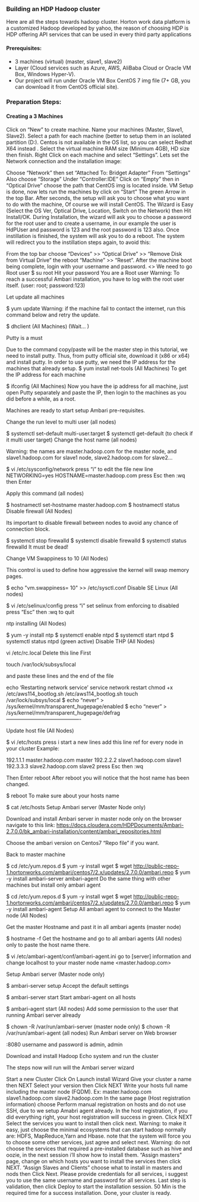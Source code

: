 <h3>Building an HDP Hadoop cluster</h3>
<p>Here are all the steps towards hadoop cluster.
Horton work data platform is a customized Hadoop developed by yahoo, the reason of choosing HDP is HDP offering API services that can be used in every third party applications 
</p>
<h4>Prerequisites:</h4>
<ul>
  <li>3 machines (virtual) (master, slave1, slave2) </li>
<li>Layer (Cloud services such as Azure, AWS, AliBaba Cloud or Oracle VM Box, Windows Hyper-V).</li>
<li>Our project will run under Oracle VM Box CentOS 7 img file (7+ GB, you can download it from CentOS official site).</li>
  </ul>

<h3>Preparation Steps:</h3>

<h4>Creating a 3 Machines</h4>

Click on “New” to create machine.
Name your machines (Master, Slave1, Slave2).
Select a path for each machine (better to setup them in an isolated partition (D:).
Centos is not available in the OS list, so you can select Redhat X64 instead .
Select the virtual machine RAM size (Minimum 4GB), HD size then finish.
Right Click on each machine and select “Settings”.
Lets set the Network connection and the installation image:

Choose “Network” then set “Attached To: Bridget Adapter”
From “Settings” Also choose “Storage”
Under “Controller:IDE” Click on “Empty” then in “Optical Drive” choose the path that CentOS img is located inside.
VM Setup is done, now lets run the machines by click on “Start” The green Arrow in the top Bar.
After seconds, the setup will ask you to choose what you want to do with the machine, Of course we will install CentOS.
The Wizard is Easy (Select the OS Ver, Optical Drive, Location, Switch on the Network) then Hit Install/OK.
During Installation, the wizard will ask you to choose a password for the root user and to create a username, in our example the user is HdPUser and password is 123 and the root password is 123 also.
Once instillation is finished, the system will ask you to do a reboot. The system will redirect you to the instillation steps again, to avoid this:

From the top bar choose “Devices” >> “Optical Drive” >> “Remove Disk from Virtual Drive” the reboot “Machine” >> “Reset”.
After the machine boot being complete, login with your username and password.
<<All of above are applied for all machines>>
We need to go Root user
$ su root
Hit your password
You are a Root user
Warning: To reach a successful Ambari installation, you have to log with the root user itself. (user: root; password:123)

Let update all machines

$ yum update
Warning: if the machine fail to contact the internet, run this command below and retry the update.

$ dhclient (All Machines)
(Wait… <Drink some coffee till the steps got done>)

Putty is a must

Due to the command copy/paste will be the master step in this tutorial, we need to install putty. Thus, from putty official site, download it (x86 or x64) and install putty.
In order to use putty, we need the IP address for the machines that already setup.
$ yum install net-tools (All Machines)
To get the IP address for each machine

$ ifconfig (All Machines)
Now you have the ip address for all machine, just open Putty separately and paste the IP, then login to the machines as you did before a while, as a root.

Machines are ready to start setup Ambari pre-requisites.

Change the run level to multi user (all nodes)

$ systemctl set-default multi-user.target 
$ systemctl get-default (to check if it multi user target)
Change the host name (all nodes)

Warning: the names are master.hadoop.com for the master node, and slave1.hadoop.com for slave1 node, slave2.hadoop.com for slave2… 

$ vi /etc/sysconfig/network
press “i” to edit the file
new line
NETWORKING=yes
HOSTNAME=master.hadoop.com 
press Esc then :wq then Enter

Apply this command (all nodes)

$ hostnamectl set-hostname master.hadoop.com 
$ hostnamectl status
Disable firewall (All Nodes)

Its important to disable firewall between nodes to avoid any chance of connection block.

$ systemctl stop firewalld 
$ systemctl disable firewalld 
$ systemctl status firewalld
It must be dead!

Change VM Swappiness to 10 (All Nodes)

This control is used to define how aggressive the kernel will swap
memory pages.

$ echo "vm.swappiness= 10" >> /etc/sysctl.conf
Disable SE Linux (All nodes)

$ vi /etc/selinux/config
press “i”
set selinux from enforcing to disabled
press “Esc” then :wq to quit

ntp installing (All Nodes)

$ yum -y install ntp 
$ systemctl enable ntpd 
$ systemctl start ntpd 
$ systemctl status ntpd (green active)
Disable THP (All Nodes)

vi /etc/rc.local
Delete this line First

touch /var/lock/subsys/local

and paste these lines and the end of the file

echo ‘Restarting network service’
service network restart
chmod +x /etc/aws114_bootlog.sh
/etc/aws114_bootlog.sh
touch /var/lock/subsys/local
$ echo “never” > /sys/kernel/mm/transparent_hugepage/enabled
$ echo “never” > /sys/kernel/mm/transparent_hugepage/defrag
——————————————-

Update host file (All Nodes) 

$ vi /etc/hosts
press i
start a new lines add this line ref for every node in your cluster
Example:

192.1.1.1 master.hadoop.com master
192.2.2.2 slave1.hadoop.com slave1
192.3.3.3 slave2.hadoop.com slave2
press Esc then :wq

Then Enter reboot After reboot you will notice that the host name has been changed.

$ reboot
To make sure about your hosts name

$ cat /etc/hosts
Setup Ambari server (Master Node only)

Download and install Ambari server in master node only on the browser navigate to this link:
https://docs.cloudera.com/HDPDocuments/Ambari-2.7.0.0/bk_ambari-installation/content/ambari_repositories.html

Choose the ambari version on Centos7 “Repo file” if you want.

Back to master machine

$ cd /etc/yum.repos.d 
$ yum -y install wget 
$ wget http://public-repo-1.hortonworks.com/ambari/centos7/2.x/updates/2.7.0.0/ambari.repo 
$ yum -y install ambari-server ambari-agent
Do the same thing with other machines but install only ambari agent

$ cd /etc/yum.repos.d 
$ yum -y install wget 
$ wget http://public-repo-1.hortonworks.com/ambari/centos7/2.x/updates/2.7.0.0/ambari.repo 
$ yum -y install ambari-agent
Setup All ambari agent to connect to the Master node (All Nodes)

Get the master Hostname and past it in all ambari agents (master node)

$ hostname -f
Get the hostname and go to all ambari agents (All nodes) only to paste the host name there.

$ vi /etc/ambari-agent/conf/ambari-agent.ini
go to [server] information and change localhost to your master node name <master.hadoop.com>

Setup Ambari server (Master node only)

$ ambari-server setup
Accept the default settings

$ ambari-server start
Start ambari-agent on all hosts

$ ambari-agent start (All nodes)
Add some permission to the user that running Ambari server already

$ chown -R /var/run/ambari-server (master node only) 
$ chown -R /var/run/ambari-agent (all nodes)
Run Ambari server on Web browser

<MasterIpAdress>:8080
username and password is admin, admin

Download and install Hadoop Echo system and run the cluster

The steps now will run will the Ambari server wizard

Start a new Cluster
Click On Launch install Wizard
Give your cluster a name then NEXT
Select your version then Click NEXT
Write your hosts full name including the master node (FQDM). Ex: master.hadoop.com                                                                                                                      slave1.hadoop.com                                                                                                                       slave2.hadoop.com
In the same page (Host registration information) choose Perform manual registration on hosts and do not use SSH, due to we setup Amabri agent already.
In the host registration, if you did everything right, your host registration will success in green. Click NEXT
Select the services you want to install then click next.                                                        Warning: to make it easy, just choose the minimal ecosystems that can start hadoop normally are: HDFS, MapReduce,Yarn and Hbase. note that the system will force you to choose some other services, just agree and select next.                                Warning: do not choose the services that required a pre-installed database such as hive and oozie, in the next session i’ll show how to install them.
“Assign masters” page, change on which hosts you want to install the services then click NEXT.
“Assign Slaves and Clients” choose what to install in masters and nods then Click Next.
Please provide credentials for all services, i suggest you to use the same username and password for all services.
Last step is validation, then click Deploy to start the installation session.
50 Min is the required time for a success installation.
Done, your cluster is ready.
